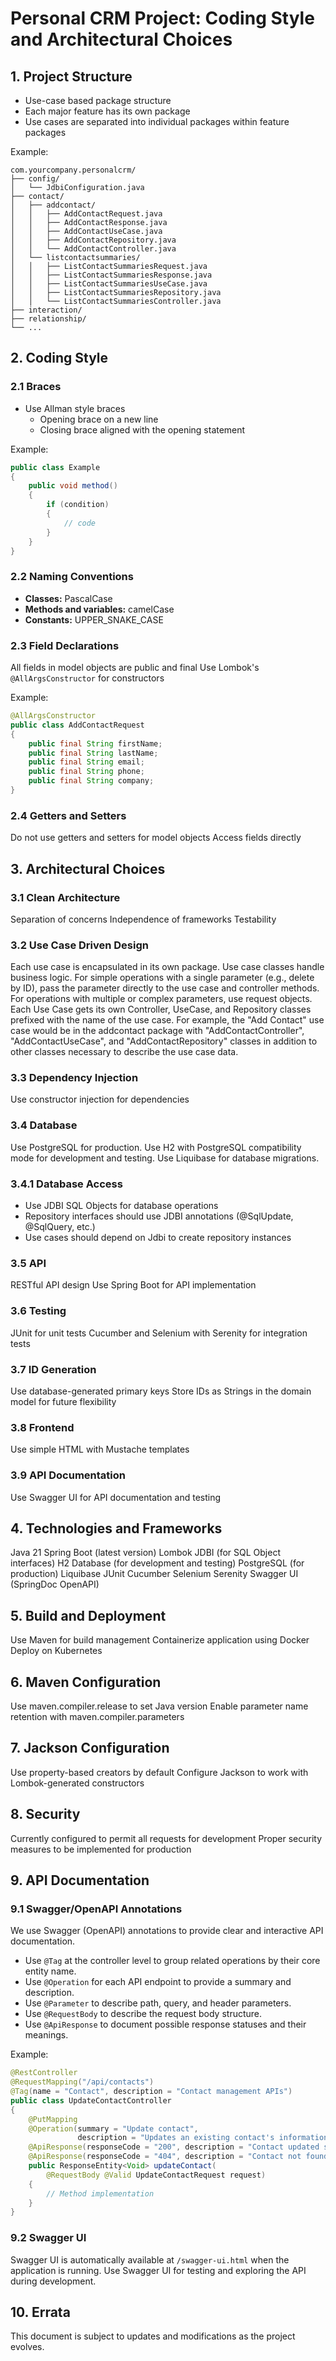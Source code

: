 # Personal CRM Project: Coding Style and Architectural Choices

## 1. Project Structure
- Use-case based package structure
- Each major feature has its own package
- Use cases are separated into individual packages within feature packages

Example:
```
com.yourcompany.personalcrm/
├── config/
│   └── JdbiConfiguration.java
├── contact/
│   ├── addcontact/
│   │   ├── AddContactRequest.java
│   │   ├── AddContactResponse.java
│   │   ├── AddContactUseCase.java
│   │   ├── AddContactRepository.java
│   │   └── AddContactController.java
│   └── listcontactsummaries/
│   │   ├── ListContactSummariesRequest.java
│   │   ├── ListContactSummariesResponse.java
│   │   ├── ListContactSummariesUseCase.java
│   │   ├── ListContactSummariesRepository.java
│   │   └── ListContactSummariesController.java
├── interaction/
├── relationship/
└── ...
```

## 2. Coding Style

### 2.1 Braces
- Use Allman style braces
  - Opening brace on a new line
  - Closing brace aligned with the opening statement

Example:
```java
public class Example
{
    public void method()
    {
        if (condition)
        {
            // code
        }
    }
}
```

### 2.2 Naming Conventions

- **Classes:** PascalCase
- **Methods and variables:** camelCase
- **Constants:** UPPER_SNAKE_CASE

### 2.3 Field Declarations

All fields in model objects are public and final
Use Lombok's `@AllArgsConstructor` for constructors

Example:
```java
@AllArgsConstructor
public class AddContactRequest
{
    public final String firstName;
    public final String lastName;
    public final String email;
    public final String phone;
    public final String company;
}
```

### 2.4 Getters and Setters

Do not use getters and setters for model objects
Access fields directly

## 3. Architectural Choices

### 3.1 Clean Architecture

Separation of concerns
Independence of frameworks
Testability

### 3.2 Use Case Driven Design

Each use case is encapsulated in its own package.
Use case classes handle business logic.
For simple operations with a single parameter (e.g., delete by ID), pass the parameter directly to the use case and controller methods.
For operations with multiple or complex parameters, use request objects.
Each Use Case gets its own Controller, UseCase, and Repository classes prefixed with the name of the use case. For example, the "Add Contact" use case would be in the addcontact package with "AddContactController", "AddContactUseCase", and "AddContactRepository" classes in addition to other classes necessary to describe the use case data.

### 3.3 Dependency Injection

Use constructor injection for dependencies

### 3.4 Database

Use PostgreSQL for production.
Use H2 with PostgreSQL compatibility mode for development and testing.
Use Liquibase for database migrations.

### 3.4.1 Database Access

- Use JDBI SQL Objects for database operations
- Repository interfaces should use JDBI annotations (@SqlUpdate, @SqlQuery, etc.)
- Use cases should depend on Jdbi to create repository instances

### 3.5 API

RESTful API design
Use Spring Boot for API implementation

### 3.6 Testing

JUnit for unit tests
Cucumber and Selenium with Serenity for integration tests

### 3.7 ID Generation

Use database-generated primary keys
Store IDs as Strings in the domain model for future flexibility

### 3.8 Frontend

Use simple HTML with Mustache templates

### 3.9 API Documentation

Use Swagger UI for API documentation and testing

## 4. Technologies and Frameworks

Java 21
Spring Boot (latest version)
Lombok
JDBI (for SQL Object interfaces)
H2 Database (for development and testing)
PostgreSQL (for production)
Liquibase
JUnit
Cucumber
Selenium
Serenity
Swagger UI (SpringDoc OpenAPI)

## 5. Build and Deployment

Use Maven for build management
Containerize application using Docker
Deploy on Kubernetes

## 6. Maven Configuration

Use maven.compiler.release to set Java version
Enable parameter name retention with maven.compiler.parameters

## 7. Jackson Configuration

Use property-based creators by default
Configure Jackson to work with Lombok-generated constructors

## 8. Security

Currently configured to permit all requests for development
Proper security measures to be implemented for production

## 9. API Documentation

### 9.1 Swagger/OpenAPI Annotations

We use Swagger (OpenAPI) annotations to provide clear and interactive API documentation.

- Use `@Tag` at the controller level to group related operations by their core entity name.
- Use `@Operation` for each API endpoint to provide a summary and description.
- Use `@Parameter` to describe path, query, and header parameters.
- Use `@RequestBody` to describe the request body structure.
- Use `@ApiResponse` to document possible response statuses and their meanings.

Example:

```java
@RestController
@RequestMapping("/api/contacts")
@Tag(name = "Contact", description = "Contact management APIs")
public class UpdateContactController
{
    @PutMapping
    @Operation(summary = "Update contact", 
               description = "Updates an existing contact's information")
    @ApiResponse(responseCode = "200", description = "Contact updated successfully")
    @ApiResponse(responseCode = "404", description = "Contact not found")
    public ResponseEntity<Void> updateContact(
        @RequestBody @Valid UpdateContactRequest request)
    {
        // Method implementation
    }
}
```

### 9.2 Swagger UI

Swagger UI is automatically available at `/swagger-ui.html` when the application is running.
Use Swagger UI for testing and exploring the API during development.

## 10. Errata

This document is subject to updates and modifications as the project evolves.